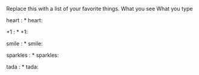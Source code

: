 Replace this with a list of your favorite things.
What you see	What you type

heart	: * heart:

+1	: * +1:

smile	: * smile:

sparkles	: * sparkles:

tada	: * tada:
